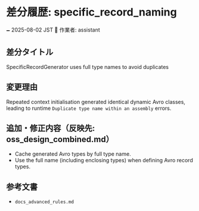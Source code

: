 # 差分履歴: specific_record_naming

🗕 2025-08-02 JST
🧐 作業者: assistant

## 差分タイトル
SpecificRecordGenerator uses full type names to avoid duplicates

## 変更理由
Repeated context initialisation generated identical dynamic Avro classes, leading to runtime `Duplicate type name within an assembly` errors.

## 追加・修正内容（反映先: oss_design_combined.md）
- Cache generated Avro types by full type name.
- Use the full name (including enclosing types) when defining Avro record types.

## 参考文書
- `docs_advanced_rules.md`
